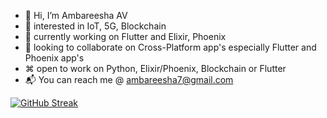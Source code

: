 - 👋 Hi, I’m Ambareesha AV
- 👀 interested in IoT, 5G, Blockchain
- 🌱 currently working on Flutter and Elixir, Phoenix 
- 💞️ looking to collaborate on Cross-Platform app's especially Flutter and Phoenix app's 
- ⌘ open to work on Python, Elixir/Phoenix, Blockchain or Flutter
- 📬 You can reach me @ ambareesha7@gmail.com

[![GitHub Streak](https://github-readme-streak-stats.herokuapp.com?user=ambareesha7&theme=dracula&hide_border=true)](https://git.io/streak-stats)

<!-- ![Ambarish's GitHub stats](https://github-readme-stats.vercel.app/api?username=ambareesha7)
 -->

<!-- -
ambareesha7/ambareesha7 is a ✨ special ✨ repository because its `README.md` (this file) appears on your GitHub profile.
You can click the Preview link to take a look at your changes.
-
 -->
